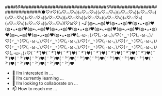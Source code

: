 ####№################################№##############################(●♡∀♡)(๑♡⌓♡๑)(๑♡⌓♡๑)(๑♡⌓♡๑)(๑♡⌓♡๑)(๑♡⌓♡๑)(๑♡⌓♡๑)(๑♡⌓♡๑)(๑♡⌓♡๑)(๑♡⌓♡๑)(๑♡⌓♡๑)(๑♡⌓♡๑)(๑♡⌓♡๑)(๑♡⌓♡๑)(๑♡⌓♡๑)(๑♡⌓♡๑)(♡ω♡ ) ~♪(◍•ᴗ•◍)❤(◍•ᴗ•◍)❤(◍•ᴗ•◍)❤(◍•ᴗ•◍)❤(◍•ᴗ•◍)❤(◍•ᴗ•◍)❤(◍•ᴗ•◍)❤(◍•ᴗ•◍)❤(◍•ᴗ•◍)❤(◍•ᴗ•◍)❤(◍•ᴗ•◍)❤(◍•ᴗ•◍)❤(◍•ᴗ•◍)❤(｡･ω･｡)ﾉ♡(｡･ω･｡)ﾉ♡( ◜‿◝ )♡(｡･ω･｡)ﾉ♡( ◜‿◝ )♡(｡･ω･｡)ﾉ♡( ◜‿◝ )♡(｡･ω･｡)ﾉ♡( ◜‿◝ )♡(｡･ω･｡)ﾉ♡( ◜‿◝ )♡(｡･ω･｡)ﾉ♡( ◜‿◝ )♡(｡･ω･｡)ﾉ♡( ◜‿◝ )♡(｡･ω･｡)ﾉ♡( ◜‿◝ )♡(｡･ω･｡)ﾉ♡( ◜‿◝ )♡(｡･ω･｡)ﾉ♡(｡･ω･｡)ﾉ♡( ˘ ³˘)♥( ˘ ³˘)♥( ˘ ³˘)♥( ˘ ³˘)♥( ˘ ³˘)♥( ˘ ³˘)♥( ˘ ³˘)♥( ˘ ³˘)♥( ˘ ³˘)♥( ˘ ³˘)♥( ˘ ³˘)♥( ˘ ³˘)♥( ˘ ³˘)♥( ˘ ³˘)♥( ˘ ³˘)♥( ˘ ³˘)♥( ˘ ³˘)♥( ˘ ³˘)♥( ˘ ³˘)♥( ˘ ³˘)♥( ˘ ³˘)♥( ˘ ³˘)♥( ˘ ³˘)♥
- 👀 I’m interested in ...
- 🌱 I’m currently learning ...
- 💞️ I’m looking to collaborate on ...
- 📫 How to reach me ...

<!---
Radheyshya/Radheyshya is a ✨ special ✨ repository because its `README.md` (this file) appears on your GitHub profile.
You can click the Preview link to take a look at your changes.
--->
